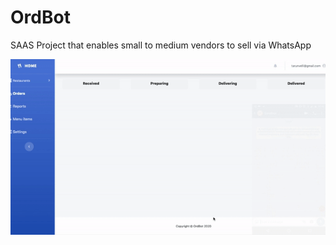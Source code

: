 # OrdBot

SAAS Project that enables small to medium vendors to sell via WhatsApp

![](./app/assets/images/OrdBot.gif)
